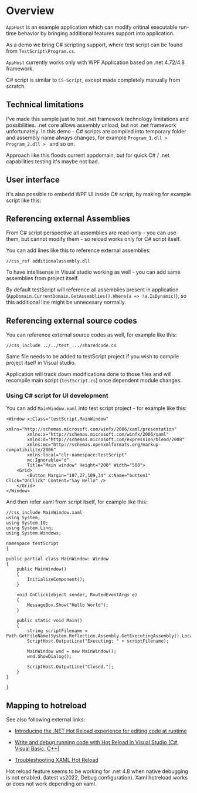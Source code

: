 # Overview

`AppHost` is an example application which can modify oritinal executable run-time behavior by bringing additional features support into application.

As a demo we bring C# scripting support, where test script can be found from `TestScript\Program.cs`.

`AppHost` currently works only with WPF Application based on .net 4.72/4.8 framework.

C# script is similar to `CS-Script`, except made completely manually from scratch.

## Technical limitations

I've made this sample just to test .net framework technology limitations and possibilities. .net core allows assembly unload, but not .net framework unfortunately.
In this demo - C# scripts are compiled into temporary folder and assembly name always changes, for example `Program_1.dll > Program_2.dll > ` and so on.

Approach like this floods current appdomain, but for quick C# / .net capabilities testing it's maybe not bad.

## User interface

It's also possible to embedd WPF UI inside C# script, by making for example script like this:

## Referencing external Assemblies

From C# script perspective all assemblies are read-only - you can use them, but cannot modify them - so reload works only for C# script itself.

You can add lines like this to reference external assemblies:

```
//css_ref additionalassembly.dll
```

To have intellisense in Visual studio working as well - you can add same assemblies from project itself.

By default testScript will reference all assemblies present in application (`AppDomain.CurrentDomain.GetAssemblies().Where(a => !a.IsDynamic)`), so this additional line might be unnecesary normally.

## Referencing external source codes

You can reference external source codes as well, for example like this:

```
//css_include ../../test_.../sharedcode.cs
```

Same file needs to be added to testScript project if you wish to compile project itself in Visual studio.

Application will track down modifications done to those files and will recompile main script (`testScript.cs`) once dependent module changes.

### Using C# script for UI development

You can add `MainWindow.xaml` into test script project - for example like this:

```
<Window x:Class="testScript.MainWindow"
        xmlns="http://schemas.microsoft.com/winfx/2006/xaml/presentation"
        xmlns:x="http://schemas.microsoft.com/winfx/2006/xaml"
        xmlns:d="http://schemas.microsoft.com/expression/blend/2008"
        xmlns:mc="http://schemas.openxmlformats.org/markup-compatibility/2006"
        xmlns:local="clr-namespace:testScript"
        mc:Ignorable="d"
        Title="Main window" Height="200" Width="500">
    <Grid>
        <Button Margin="107,27,109,34" x:Name="button1" Click="OnClick" Content="Say Hello" />
    </Grid>
</Window>
```

And then refer xaml from script itself, for example like this:

```
//css_include MainWindow.xaml
using System;
using System.IO;
using System.Linq;
using System.Windows;

namespace testScript
{

public partial class MainWindow: Window
{
    public MainWindow()
    {
        InitializeComponent();
    }

    void OnClick(object sender, RoutedEventArgs e)
    {
        MessageBox.Show("Hello World");
    }

    public static void Main()
    {
        string scriptFilename = Path.GetFileName(System.Reflection.Assembly.GetExecutingAssembly().Location);
        ScriptHost.OutputLine("Executing: " + scriptFilename);

        MainWindow wnd = new MainWindow();
        wnd.ShowDialog();

        ScriptHost.OutputLine("Closed.");
    }
}

}
```

## Mapping to hotreload

See also following external links:

* [Introducing the .NET Hot Reload experience for editing code at runtime](https://devblogs.microsoft.com/dotnet/introducing-net-hot-reload/)

* [Write and debug running code with Hot Reload in Visual Studio (C#, Visual Basic, C++)](https://learn.microsoft.com/en-us/visualstudio/debugger/hot-reload?view=vs-2022)

* [Troubleshooting XAML Hot Reload](https://learn.microsoft.com/en-us/visualstudio/xaml-tools/xaml-hot-reload-troubleshooting?view=vs-2022#known-limitations)

Hot reload feature seems to be working for .net 4.8 when native debugging is not enabled. (latest vs2022, Debug configuration). Xaml hotreload works or does not work depending on xaml.

